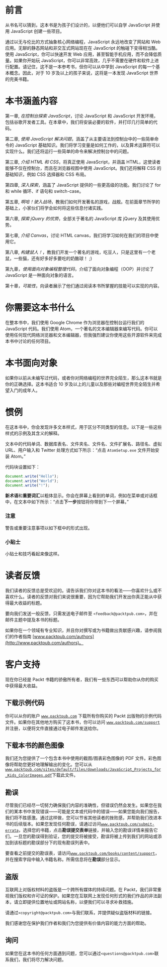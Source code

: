 # 前言

从书名可以猜到，这本书是为孩子们设计的，以便他们可以自学 JavaScript 并使用 JavaScript 创建一些项目。

通过以无与伦比的方式抽象核心网络编程，JavaScript 永远地改变了网站和 Web 应用。无聊的静态网站和非交互式网站现在在 JavaScript 的触碰下变得相当酷。使用 JavaScript，你可以快速开发 Web 应用，甚至智能手机应用，而不会降低质量。如果你开始玩 JavaScript，你可以非常高效，几乎不需要在硬件和软件上进行配置。请记住，这不是一本参考书，但你可以从中学到 JavaScript 的每一个基本概念。因此，对于 10 岁及以上的孩子来说，这将是一本发现 JavaScript 世界的完美书籍。

# 本书涵盖内容

第一章, *在控制台探索 JavaScript*，讨论 JavaScript 和 JavaScript 开发环境，包括谷歌开发者工具。在本章中，我们将安装必要的软件，并打印几行简单的代码。

第二章, *使用 JavaScript 解决问题*，涵盖了从主要语法到控制台中的一些简单命令的 JavaScript 基础知识。我们将学习变量是如何工作的，以及算术运算符可以实现什么。我们还将运行一些简单的命令来解决控制台中的问题。

第三章, *介绍 HTML 和 CSS*，将真正使用 JavaScript，并涵盖 HTML，这使读者能够不仅在控制台，而且在浏览器视图中使用 JavaScript。我们还将解释 CSS 的基础知识，例如 CSS 选择器和 CSS 布局。

第四章, *深入探索*，涵盖了 JavaScript 提供的一些更高级的功能。我们讨论了 for 和 while 循环、if 语句和 switch-case。

第五章, *啊哈！驶入战场*，教我们如何开发著名的游戏，战舰。在前面章节所学的基础上，小家伙们将学会如何将这些信息付诸实践。

第六章, *探索 jQuery 的优势*，全部关于著名的 JavaScript 库 jQuery 及其使用优势。

第七章, *介绍 Canvas*，讨论 HTML canvas，我们将学习如何在我们的项目中使用它。

第八章, *构建鼠人！*，教我们开发一个著名的游戏，吃豆人，只是这里有一个老鼠，一些猫，还有好多好多要吃的奶酪球！ ;)

第九章，*使用面向对象编程整理代码*，介绍了面向对象编程（OOP）并讨论了 JavaScript 是一种面向对象的语言。

第十章，*可能性*，向读者展示了他们通过阅读本书所掌握的技能可以实现的内容。

# 你需要这本书什么

在整本书中，我们使用 Google Chrome 作为浏览器在控制台运行我们的 JavaScript 代码。我们使用 Atom，一个著名的文本编辑器来编写代码。你可以使用任何现代网络浏览器和文本编辑器，但我强烈建议你使用这些开源软件来完成本书中讨论的任何项目。

# 本书面向对象

如果你以前从未编写过代码，或者你对网络编程的世界完全陌生，那么这本书就是你的正确选择。这本书适合 10 岁及以上的儿童以及那些对编程世界完全陌生并希望入门的成年人。

# 惯例

在这本书中，你会发现许多文本样式，用于区分不同类型的信息。以下是一些这些样式的示例及其含义的解释。

文本中的代码单词、数据库表名、文件夹名、文件名、文件扩展名、路径名、虚拟 URL、用户输入和 Twitter 处理方式如下所示：“点击 `AtomSetup.exe` 文件开始安装 Atom。”

代码块设置如下：

```js
document.write("Hello");
document.write("World");
document.write("!");
```

**新术语**和**重要词汇**以粗体显示。你会在屏幕上看到的单词，例如在菜单或对话框中，在文本中如下所示：“点击**下一步**按钮将你带到下一个屏幕。”

### 注意

警告或重要注意事项以如下框中的形式出现。

### 小贴士

小贴士和技巧看起来像这样。

# 读者反馈

我们读者的反馈总是受欢迎的。请告诉我们你对这本书的看法——你喜欢什么或不喜欢什么。读者的反馈对我们来说很重要，因为它帮助我们开发出你真正能从中获得最大收益的标题。

要向我们发送一般反馈，只需发送电子邮件至 `<feedback@packtpub.com>`，并在邮件主题中提及本书的标题。

如果你在一个领域有专业知识，并且你对撰写或为书籍做出贡献感兴趣，请参阅我们的作者指南 [www.packtpub.com/authors](http://www.packtpub.com/authors)。

# 客户支持

现在你已经是 Packt 书籍的骄傲所有者，我们有一些东西可以帮助你从你的购买中获得最大收益。

## 下载示例代码

你可以从你的账户 [`www.packtpub.com`](http://www.packtpub.com) 下载所有你购买的 Packt 出版物的示例代码文件。如果你在其他地方购买了这本书，你可以访问 [`www.packtpub.com/support`](http://www.packtpub.com/support) 并注册，以便将文件直接通过电子邮件发送给你。

## 下载本书的颜色图像

我们还为您提供了一个包含本书中使用的截图/图表彩色图像的 PDF 文件。彩色图像将帮助您更好地理解输出的变化。您可以从[`www.packtpub.com/sites/default/files/downloads/JavaScript_Projects_for_Kids_ColorImages.pdf`](https://www.packtpub.com/sites/default/files/downloads/JavaScript_Projects_for_Kids_ColorImages.pdf)下载此文件。

## 勘误

尽管我们已经尽一切努力确保我们内容的准确性，但错误仍然会发生。如果您在我们的某本书中发现错误——可能是文本或代码中的错误——如果您能向我们报告，我们将不胜感激。通过这样做，您可以节省其他读者的挫败感，并帮助我们改进本书的后续版本。如果您发现任何勘误，请通过访问[`www.packtpub.com/submit-errata`](http://www.packtpub.com/submit-errata)，选择您的书籍，点击**勘误提交表单**链接，并输入您的勘误详情来报告它们。一旦您的勘误得到验证，您的提交将被接受，勘误将被上传到我们的网站或添加到该标题的勘误部分下的现有勘误列表中。

要查看之前提交的勘误表，请访问[`www.packtpub.com/books/content/support`](https://www.packtpub.com/books/content/support)，并在搜索字段中输入书籍名称。所需信息将在**勘误**部分显示。

## 盗版

互联网上对版权材料的盗版是一个跨所有媒体的持续问题。在 Packt，我们非常重视我们版权和许可证的保护。如果您在互联网上发现任何形式的我们作品的非法副本，请立即提供位置地址或网站名称，以便我们可以寻求补救措施。

请通过`<copyright@packtpub.com>`与我们联系，并提供疑似盗版材料的链接。

我们感谢您在保护我们作者和我们为您提供有价值内容的能力方面的帮助。

## 询问

如果您在这本书的任何方面遇到问题，您可以通过`<questions@packtpub.com>`联系我们，我们将尽力解决问题。
